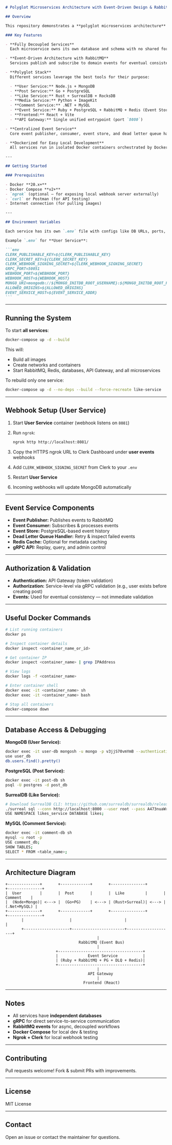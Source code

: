 ````markdown
# Polyglot Microservices Architecture with Event-Driven Design & RabbitMQ (WordWeave)

## Overview

This repository demonstrates a **polyglot microservices architecture** designed for scalability, flexibility, and decoupling. Each service is built using different technology stacks and databases, communicating asynchronously via **RabbitMQ events** and synchronously via **gRPC**.

### Key Features

- **Fully Decoupled Services**  
  Each microservice owns its own database and schema with no shared foreign key constraints. Services communicate through asynchronous events and synchronous gRPC calls.

- **Event-Driven Architecture with RabbitMQ**  
  Services publish and subscribe to domain events for eventual consistency and loose coupling.

- **Polyglot Stack**  
  Different services leverage the best tools for their purpose:

  - **User Service:** Node.js + MongoDB
  - **Post Service:** Go + PostgreSQL
  - **Like Service:** Rust + SurrealDB + RocksDB
  - **Media Service:** Python + ImageKit
  - **Comment Service:** .NET + MySQL
  - **Event Service:** Ruby + PostgreSQL + RabbitMQ + Redis (Event Store + Dead Letter Queue)
  - **Frontend:** React + Vite
  - **API Gateway:** Single unified entrypoint (port `8080`)

- **Centralized Event Service**  
  Core event publisher, consumer, event store, and dead letter queue handler.

- **Dockerized for Easy Local Development**  
  All services run in isolated Docker containers orchestrated by Docker Compose.

---

## Getting Started

### Prerequisites

- Docker **20.x+**
- Docker Compose **v2+**
- `ngrok` (optional — for exposing local webhook server externally)
- `curl` or Postman (for API testing)
- Internet connection (for pulling images)

---

## Environment Variables

Each service has its own `.env` file with configs like DB URLs, ports, RabbitMQ URLs, gRPC endpoints, API keys, etc.

Example `.env` for **User Service**:

```env
CLERK_PUBLISHABLE_KEY=${CLERK_PUBLISHABLE_KEY}
CLERK_SECRET_KEY=${CLERK_SECRET_KEY}
CLERK_WEBHOOK_SIGNING_SECRET=${CLERK_WEBHOOK_SIGNING_SECRET}
GRPC_PORT=50051
WEBHOOK_PORT=${WEBHOOK_PORT}
WEBHOOK_HOST=${WEBHOOK_HOST}
MONGO_URI=mongodb://${MONGO_INITDB_ROOT_USERNAME}:${MONGO_INITDB_ROOT_PASSWORD}@user-db:27017/user_db
ALLOWED_ORIGINS=${ALLOWED_ORIGINS}
EVENT_SERVICE_HOST=${EVENT_SERVICE_ADDR}
```
````

---

## Running the System

To start **all services**:

```bash
docker-compose up -d --build
```

This will:

- Build all images
- Create networks and containers
- Start RabbitMQ, Redis, databases, API Gateway, and all microservices

To rebuild only one service:

```bash
docker-compose up -d --no-deps --build --force-recreate like-service
```

---

## Webhook Setup (User Service)

1. Start **User Service** container (webhook listens on `8081`)
2. Run `ngrok`:

   ```bash
   ngrok http http://localhost:8081/
   ```

3. Copy the HTTPS ngrok URL to Clerk Dashboard under **user events** webhooks
4. Add `CLERK_WEBHOOK_SIGNING_SECRET` from Clerk to your `.env`
5. Restart **User Service**
6. Incoming webhooks will update MongoDB automatically

---

## Event Service Components

- **Event Publisher:** Publishes events to RabbitMQ
- **Event Consumer:** Subscribes & processes events
- **Event Store:** PostgreSQL-based event history
- **Dead Letter Queue Handler:** Retry & inspect failed events
- **Redis Cache:** Optional for metadata caching
- **gRPC API:** Replay, query, and admin control

---

## Authorization & Validation

- **Authentication:** API Gateway (token validation)
- **Authorization:** Service-level via gRPC validation (e.g., user exists before creating post)
- **Events:** Used for eventual consistency — not immediate validation

---

## Useful Docker Commands

```bash
# List running containers
docker ps

# Inspect container details
docker inspect <container_name_or_id>

# Get container IP
docker inspect <container_name> | grep IPAddress

# View logs
docker logs -f <container_name>

# Enter container shell
docker exec -it <container_name> sh
docker exec -it <container_name> bash

# Stop all containers
docker-compose down
```

---

## Database Access & Debugging

**MongoDB (User Service):**

```bash
docker exec -it user-db mongosh -u mongo -p v3jjS70vmYmB --authenticationDatabase admin
use user_db
db.users.find().pretty()
```

**PostgreSQL (Post Service):**

```bash
docker exec -it post-db sh
psql -U postgres -d post_db
```

**SurrealDB (Like Service):**

```bash
# Download SurrealDB CLI: https://github.com/surrealdb/surrealdb/releases
./surreal sql --conn http://localhost:8000 --user root --pass A473nuaWrUvn
USE NAMESPACE likes_service DATABASE likes;
```

**MySQL (Comment Service):**

```bash
docker exec -it comment-db sh
mysql -u root -p
USE comment_db;
SHOW TABLES;
SELECT * FROM <table_name>;
```

---

## Architecture Diagram

```plaintext
+--------------+       +-------------+       +---------------+       +---------------+
|  User        |       |  Post       |       |  Like         |       |    Comment    |
|  (Node+Mongo)| <---> |  (Go+PG)    | <---> | (Rust+Surreal)| <---> |  (.Net+MySQL) |
+--------------+       +-------------+       +---------------+       +---------------+
       |                    |                       |                    |
       +--------------------+-----------------------+--------------------+
                                        |
                                RabbitMQ (Event Bus)
                                        |
                      +-------------------------------------+
                      |             Event Service           |
                      | (Ruby + RabbitMQ + PG + DLQ + Redis)|
                      +-------------------------------------+
                                        |
                                    API Gateway
                                        |
                                  Frontend (React)
```

---

## Notes

- All services have **independent databases**
- **gRPC** for direct service-to-service communication
- **RabbitMQ events** for async, decoupled workflows
- **Docker Compose** for local dev & testing
- **Ngrok + Clerk** for local webhook testing

---

## Contributing

Pull requests welcome! Fork & submit PRs with improvements.

---

## License

MIT License

---

## Contact

Open an issue or contact the maintainer for questions.

```

```
